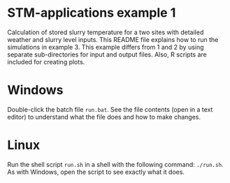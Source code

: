 # STM-applications example 1
Calculation of stored slurry temperature for a two sites with detailed weather and slurry level inputs.
This README file explains how to run the simulations in example 3.
This example differs from 1 and 2 by using separate sub-directories for input and output files.
Also, R scripts are included for creating plots.

# Windows
Double-click the batch file `run.bat`.
See the file contents (open in a text editor) to understand what the file does and how to make changes.

# Linux
Run the shell script `run.sh` in a shell with the following command: `./run.sh`.
As with Windows, open the script to see exactly what it does.

